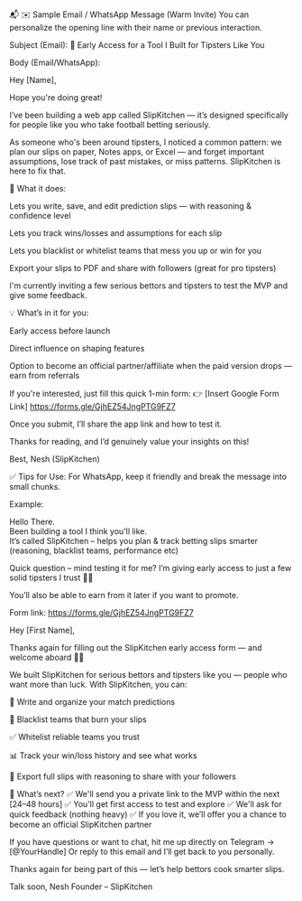 📬 ✉️ Sample Email / WhatsApp Message (Warm Invite)
You can personalize the opening line with their name or previous interaction.

Subject (Email):
🚀 Early Access for a Tool I Built for Tipsters Like You

Body (Email/WhatsApp):

Hey [Name],

Hope you're doing great!

I’ve been building a web app called SlipKitchen — it’s designed specifically for people like you who take football betting seriously.

As someone who's been around tipsters, I noticed a common pattern: we plan our slips on paper, Notes apps, or Excel — and forget important assumptions, lose track of past mistakes, or miss patterns. SlipKitchen is here to fix that.

🔧 What it does:

Lets you write, save, and edit prediction slips — with reasoning & confidence level

Lets you track wins/losses and assumptions for each slip

Lets you blacklist or whitelist teams that mess you up or win for you

Export your slips to PDF and share with followers (great for pro tipsters)

I'm currently inviting a few serious bettors and tipsters to test the MVP and give some feedback.

💡 What’s in it for you:

Early access before launch

Direct influence on shaping features

Option to become an official partner/affiliate when the paid version drops — earn from referrals

If you're interested, just fill this quick 1-min form:
👉 [Insert Google Form Link]
https://forms.gle/GjhEZ54JngPTG9FZ7

Once you submit, I’ll share the app link and how to test it.

Thanks for reading, and I’d genuinely value your insights on this!

Best,
Nesh (SlipKitchen)

✅ Tips for Use:
For WhatsApp, keep it friendly and break the message into small chunks.

Example:

Hello There.  
Been building a tool I think you'll like.  
It’s called SlipKitchen – helps you plan & track betting slips smarter (reasoning, blacklist teams, performance etc)

Quick question – mind testing it for me? I’m giving early access to just a few solid tipsters I trust 🙏🏽

You’ll also be able to earn from it later if you want to promote.

Form link: 
https://forms.gle/GjhEZ54JngPTG9FZ7


Hey [First Name],

Thanks again for filling out the SlipKitchen early access form — and welcome aboard 👋🏽

We built SlipKitchen for serious bettors and tipsters like you — people who want more than luck.
With SlipKitchen, you can:

🧠 Write and organize your match predictions

🚫 Blacklist teams that burn your slips

✅ Whitelist reliable teams you trust

📊 Track your win/loss history and see what works

📄 Export full slips with reasoning to share with your followers

🎯 What’s next?
✅ We'll send you a private link to the MVP within the next [24–48 hours]
✅ You'll get first access to test and explore
✅ We'll ask for quick feedback (nothing heavy)
✅ If you love it, we’ll offer you a chance to become an official SlipKitchen partner

If you have questions or want to chat, hit me up directly on Telegram → [@YourHandle]
Or reply to this email and I’ll get back to you personally.

Thanks again for being part of this — let’s help bettors cook smarter slips.

Talk soon,
Nesh
Founder – SlipKitchen
